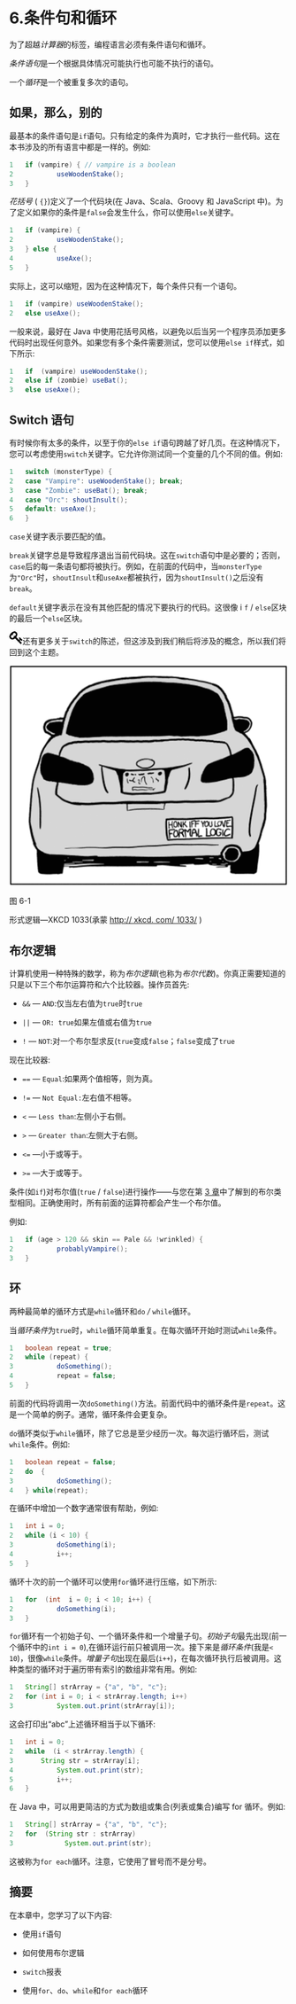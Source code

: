 # 6.条件句和循环

为了超越*计算器*的标签，编程语言必须有条件语句和循环。

*条件语句*是一个根据具体情况可能执行也可能不执行的语句。

一个*循环*是一个被重复多次的语句。

## 如果，那么，别的

最基本的条件语句是`if`语句。只有给定的条件为真时，它才执行一些代码。这在本书涉及的所有语言中都是一样的。例如:

```java
1   if (vampire) { // vampire is a boolean
2           useWoodenStake();
3   }

```

*花括号* ( `{}`)定义了一个代码块(在 Java、Scala、Groovy 和 JavaScript 中)。为了定义如果你的条件是`false`会发生什么，你可以使用`else`关键字。

```java
1   if (vampire) {
2           useWoodenStake();
3   } else {
4           useAxe();
5   }

```

实际上，这可以缩短，因为在这种情况下，每个条件只有一个语句。

```java
1   if (vampire) useWoodenStake();
2   else useAxe();

```

一般来说，最好在 Java 中使用花括号风格，以避免以后当另一个程序员添加更多代码时出现任何意外。如果您有多个条件需要测试，您可以使用`else if`样式，如下所示:

```java
1   if  (vampire) useWoodenStake();
2   else if (zombie) useBat();
3   else useAxe();

```

## Switch 语句

有时候你有太多的条件，以至于你的`else if`语句跨越了好几页。在这种情况下，您可以考虑使用`switch`关键字。它允许你测试同一个变量的几个不同的值。例如:

```java
1   switch (monsterType) {
2   case "Vampire": useWoodenStake(); break;
3   case "Zombie": useBat(); break;
4   case "Orc": shoutInsult();
5   default: useAxe();
6   }

```

`case`关键字表示要匹配的值。

`break`关键字总是导致程序退出当前代码块。这在`switch`语句中是必要的；否则，`case`后的每一条语句都将被执行。例如，在前面的代码中，当`monsterType`为`"Orc"`时，`shoutInsult`和`useAxe`都被执行，因为`shoutInsult()`之后没有`break`。

`default`关键字表示在没有其他匹配的情况下要执行的代码。这很像 i `f` / `else`区块的最后一个`else`区块。

![../images/435475_2_En_6_Chapter/435475_2_En_6_Figa_HTML.jpg](Images/435475_2_En_6_Figa_HTML.jpg)还有更多关于`switch`的陈述，但这涉及到我们稍后将涉及的概念，所以我们将回到这个主题。

![../images/435475_2_En_6_Chapter/435475_2_En_6_Fig1_HTML.jpg](Images/435475_2_En_6_Fig1_HTML.jpg)

图 6-1

形式逻辑—XKCD 1033(承蒙 [http:// xkcd. com/ 1033/](http://xkcd.com/1033/) )

## 布尔逻辑

计算机使用一种特殊的数学，称为*布尔逻辑*(也称为*布尔代数*)。你真正需要知道的只是以下三个布尔运算符和六个比较器。操作员首先:

*   `&&` — `AND`:仅当左右值为`true`时`true`

*   `||` — `OR: true`如果左值或右值为`true`

*   `!` — `NOT`:对一个布尔型求反(`true`变成`false`；`false`变成了`true`

现在比较器:

*   `==` — `Equal`:如果两个值相等，则为真。

*   `!=` — `Not Equal:`左右值不相等。

*   `<` — `Less than`:左侧小于右侧。

*   `>` — `Greater than`:左侧大于右侧。

*   `<=` —小于或等于。

*   `>=` —大于或等于。

条件(如`if`)对布尔值(`true` / `false`)进行操作——与您在第 [3 章](03.html)中了解到的布尔类型相同。正确使用时，所有前面的运算符都会产生一个布尔值。

例如:

```java
1   if (age > 120 && skin == Pale && !wrinkled) {
2           probablyVampire();
3   }

```

## 环

两种最简单的循环方式是`while`循环和`do` */* `while`循环。

当*循环条件*为`true`时，`while`循环简单重复。在每次循环开始时测试`while`条件。

```java
1   boolean repeat = true;
2   while (repeat) {
3           doSomething();
4           repeat = false;
5   }

```

前面的代码将调用一次`doSomething()`方法。前面代码中的循环条件是`repeat`。这是一个简单的例子。通常，循环条件会更复杂。

`do`循环类似于`while`循环，除了它总是至少经历一次。每次运行循环后，测试`while`条件。例如:

```java
1   boolean repeat = false;
2   do  {
3           doSomething();
4   } while(repeat);

```

在循环中增加一个数字通常很有帮助，例如:

```java
1   int i = 0;
2   while (i < 10) {
3           doSomething(i);
4           i++;
5   }

```

循环十次的前一个循环可以使用`for`循环进行压缩，如下所示:

```java
1   for  (int  i = 0; i < 10; i++) {
2           doSomething(i);
3   }

```

`for`循环有一个初始子句、一个循环条件和一个增量子句。*初始子句*最先出现(前一个循环中的`int i = 0`),在循环运行前只被调用一次。接下来是*循环条件*(我是`< 10`)，很像`while`条件。*增量子句*出现在最后(`i++`)，在每次循环执行后被调用。这种类型的循环对于遍历带有索引的数组非常有用。例如:

```java
1   String[] strArray = {"a", "b", "c"};
2   for (int i = 0; i < strArray.length; i++)
3           System.out.print(strArray[i]);

```

这会打印出“abc”上述循环相当于以下循环:

```java
1   int i = 0;
2   while  (i < strArray.length) {
3       String str = strArray[i];
4           System.out.print(str);
5           i++;
6   }

```

在 Java 中，可以用更简洁的方式为数组或集合(列表或集合)编写 for 循环。例如:

```java
1   String[] strArray = {"a", "b", "c"};
2   for  (String str : strArray)
3             System.out.print(str);

```

这被称为`for each`循环。注意，它使用了冒号而不是分号。

## 摘要

在本章中，您学习了以下内容:

*   使用`if`语句

*   如何使用布尔逻辑

*   `switch`报表

*   使用`for`、`do`、`while`和`for each`循环